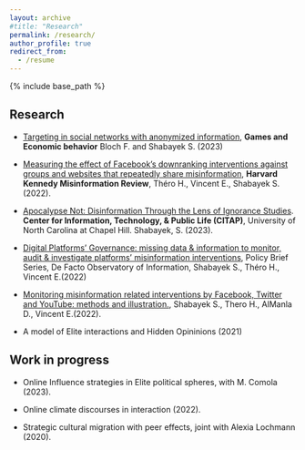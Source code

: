 ```yaml
---
layout: archive
#title: "Research"
permalink: /research/
author_profile: true
redirect_from:
  - /resume
---
```


{% include base_path %}

Research
---

* [Targeting in social networks with anonymized information](https://www.sciencedirect.com/science/article/abs/pii/S0899825623000921), **Games and Economic behavior** Bloch F. and Shabayek S. (2023)

* [Measuring the effect of Facebook’s downranking interventions against groups and websites that repeatedly share misinformation](https://misinforeview.hks.harvard.edu/article/measuring-the-effect-of-facebooks-downranking-interventions-against-groups-and-websites-that-repeatedly-share-misinformation/), **Harvard Kennedy Misinformation Review**, Théro H., Vincent E., Shabayek S. (2022).

* [Apocalypse Not: Disinformation Through the Lens of Ignorance Studies](https://citap.pubpub.org/pub/wdp8otw7). **Center for Information, Technology, & Public Life (CITAP)**, University of North Carolina at Chapel Hill. Shabayek, S. (2023). 

* [Digital Platforms’ Governance: missing data & information to monitor, audit & investigate platforms’ misinformation interventions](https://hal-sciencespo.archives-ouvertes.fr/hal-03711842), Policy Brief Series, De Facto Observatory of Information, Shabayek S., Théro H., Vincent E.(2022)

* [Monitoring misinformation related interventions by Facebook, Twitter and YouTube: methods and illustration.](https://hal.archives-ouvertes.fr/hal-03662191), Shabayek S., Thero H., AlManla D., Vincent E.(2022).

* A model of Elite interactions and Hidden Opininions (2021)

Work in progress 
---

* Online Influence strategies in Elite political spheres, with M. Comola (2023). 

* Online climate discourses in interaction (2022). 

* Strategic cultural migration with peer effects, joint with Alexia Lochmann (2020).


